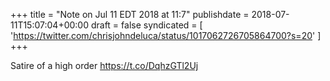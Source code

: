 +++
title = "Note on Jul 11 EDT 2018 at 11:7"
publishdate = 2018-07-11T15:07:04+00:00
draft = false
syndicated = [ 'https://twitter.com/chrisjohndeluca/status/1017062726705864700?s=20' ]
+++

Satire of a high order https://t.co/DqhzGTl2Uj
